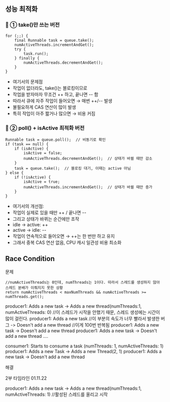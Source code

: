 
## 성능 최적화

### 📌 ① take()만 쓰는 버전

```
for (;;) {
    final Runnable task = queue.take();
    numActiveThreads.incrementAndGet();
    try {
        task.run();
    } finally {
        numActiveThreads.decrementAndGet();
    }
}

```

- 여기서의 문제점
- 작업이 없더라도, take()는 블로킹이므로
- 작업을 받자마자 무조건 ++ 하고, 끝나면 -- 함
- 따라서 큐에 자주 작업이 들어오면 → 매번 ++/-- 발생
- 불필요하게 CAS 연산이 많이 발생
- 특히 작업이 아주 짧거나 많으면 → 비용 커짐

### 📌 ② poll() + isActive 최적화 버전

```
Runnable task = queue.poll();  // 비동기로 확인
if (task == null) {
    if (isActive) {
        isActive = false;
        numActiveThreads.decrementAndGet();  // 상태가 바뀔 때만 감소
    }
    task = queue.take();  // 블로킹 대기, 이때는 active 아님
} else {
    if (!isActive) {
        isActive = true;
        numActiveThreads.incrementAndGet();  // 상태가 바뀔 때만 증가
    }
}
```

- 여기서의 개선점:
- 작업이 실제로 있을 때만 ++ / 끝나면 --
- 그리고 상태가 바뀌는 순간에만 조작
- idle → active: ++
- active → idle: --
- 작업이 연속적으로 들어오면 → ++는 한 번만 하고 유지
- 그래서 중복 CAS 연산 없음, CPU 캐시 일관성 비용 최소화

## Race Condition

문제

```
//numActiveThreads는 0인데, numThreads는 1이다. 따라서 스레드를 생성하지 않아 스레드 분배가 이뤄지지 못한 상황
return numActiveThreads < maxNumThreads && numActiveThreads >= numThreads.get(); 
```

producer1: Adds a new task
        -> Adds a new thread(numThreads:1, numActiveThreads: 0) //이 스레드가 시작을 안했기 때문, 스레드 생성에는 시간이 많이 걸린다.
producer1: Adds a new task //이 부분의 속도가 너무 빨라서 발생한 버그
        -> Doesn't add a new thread //이게 100번 반복됨
producer1: Adds a new task
        -> Doesn't add a new thread
producer1: Adds a new task
        -> Doesn't add a new thread
....

consumer1: Starts to consume a task (numThreads: 1, numActiveThreads: 1)
producer1: Adds a new Task
        -> Adds a new Thread(2, 1)
producer1: Adds a new task
        -> Doesn't add a new thread


해결 

2부 타임라인 01.11.22 

producer1: Adds a new task
-> Adds a new thread(numThreads:1, numActiveThreads: 1) //활성된 스레드를 올리고 시작